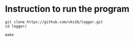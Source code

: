 # Instruction to run the program
```
git clone https://github.com/vks16/logger.git
cd logger/

make
```
